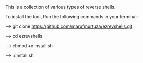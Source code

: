 This is a collection of various types of reverse shells.

To install the tool, Run the following commands in your terminal:

--> git clone https://github.com/marufmurtuza/ezrevshells.git

--> cd ezrevshells

--> chmod +x install.sh

--> ./install.sh